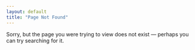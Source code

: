 ```yaml
---
layout: default
title: "Page Not Found"
---  
```


Sorry, but the page you were trying to view does not exist &mdash; perhaps you can try searching for it.
